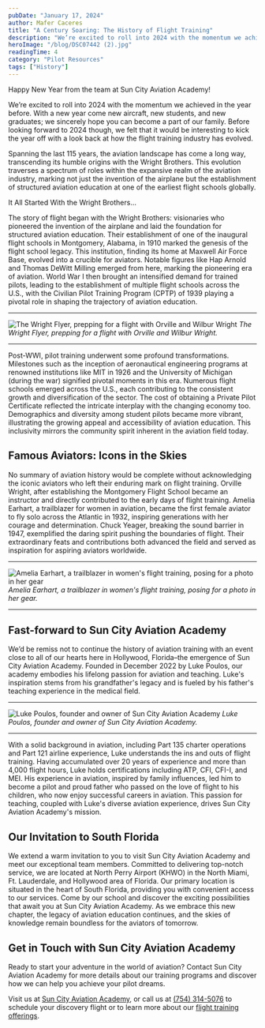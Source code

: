 ```yaml
---
pubDate: "January 17, 2024"
author: Mafer Caceres
title: "A Century Soaring: The History of Flight Training"
description: "We’re excited to roll into 2024 with the momentum we achieved in the year before. With a new year come new aircraft, new students, and new graduates; we sincerely hope you can become a part of our family. Before looking forward to 2024 though, we felt that it would be interesting to kick the year off with a look back at how the flight training industry has evolved."
heroImage: "/blog/DSC07442 (2).jpg"
readingTime: 4
category: "Pilot Resources"
tags: ["History"]
---
```


Happy New Year from the team at Sun City Aviation Academy!

We’re excited to roll into 2024 with the momentum we achieved in the year before. With a new year come new aircraft, new students, and new graduates; we sincerely hope you can become a part of our family. Before looking forward to 2024 though, we felt that it would be interesting to kick the year off with a look back at how the flight training industry has evolved.

Spanning the last 115 years, the aviation landscape has come a long way, transcending its humble origins with the Wright Brothers. This evolution traverses a spectrum of roles within the expansive realm of the aviation industry, marking not just the invention of the airplane but the establishment of structured aviation education at one of the earliest flight schools globally.

It All Started With the Wright Brothers...

The story of flight began with the Wright Brothers: visionaries who pioneered the invention of the airplane and laid the foundation for structured aviation education. Their establishment of one of the inaugural flight schools in Montgomery, Alabama, in 1910 marked the genesis of the flight school legacy. This institution, finding its home at Maxwell Air Force Base, evolved into a crucible for aviators. Notable figures like Hap Arnold and Thomas DeWitt Milling emerged from here, marking the pioneering era of aviation. World War I then brought an intensified demand for trained pilots, leading to the establishment of multiple flight schools across the U.S., with the Civilian Pilot Training Program (CPTP) of 1939 playing a pivotal role in shaping the trajectory of aviation education.

---

![The Wright Flyer, prepping for a flight with Orville and Wilbur Wright](/blog/gettyimages-168838804-612x612.webp)
_The Wright Flyer, prepping for a flight with Orville and Wilbur Wright._

---

Post-WWI, pilot training underwent some profound transformations. Milestones such as the inception of aeronautical engineering programs at renowned institutions like MIT in 1926 and the University of Michigan (during the war) signified pivotal moments in this era. Numerous flight schools emerged across the U.S., each contributing to the consistent growth and diversification of the sector. The cost of obtaining a Private Pilot Certificate reflected the intricate interplay with the changing economy too. Demographics and diversity among student pilots became more vibrant, illustrating the growing appeal and accessibility of aviation education. This inclusivity mirrors the community spirit inherent in the aviation field today.

## Famous Aviators: Icons in the Skies

No summary of aviation history would be complete without acknowledging the iconic aviators who left their enduring mark on flight training. Orville Wright, after establishing the Montgomery Flight School became an instructor and directly contributed to the early days of flight training. Amelia Earhart, a trailblazer for women in aviation, became the first female aviator to fly solo across the Atlantic in 1932, inspiring generations with her courage and determination. Chuck Yeager, breaking the sound barrier in 1947, exemplified the daring spirit pushing the boundaries of flight. Their extraordinary feats and contributions both advanced the field and served as inspiration for aspiring aviators worldwide.

---

![Amelia Earhart, a trailblazer in women's flight training, posing for a photo in her gear](/blog/amelia-earhart-6-4063fffa66b14a4c8c49d124b06234cb.webp)
_Amelia Earhart, a trailblazer in women's flight training, posing for a photo in her gear._

---

## Fast-forward to Sun City Aviation Academy

We’d be remiss not to continue the history of aviation training with an event close to all of our hearts here in Hollywood, Florida–the emergence of Sun City Aviation Academy. Founded in December 2022 by Luke Poulos, our academy embodies his lifelong passion for aviation and teaching. Luke's inspiration stems from his grandfather's legacy and is fueled by his father's teaching experience in the medical field.

---

![Luke Poulos, founder and owner of Sun City Aviation Academy](/blog/Untitled-1-dragged.webp)
_Luke Poulos, founder and owner of Sun City Aviation Academy._

---

With a solid background in aviation, including Part 135 charter operations and Part 121 airline experience, Luke understands the ins and outs of flight training. Having accumulated over 20 years of experience and more than 4,000 flight hours, Luke holds certifications including ATP, CFI, CFI-I, and MEI. His experience in aviation, inspired by family influences, led him to become a pilot and proud father who passed on the love of flight to his children, who now enjoy successful careers in aviation. This passion for teaching, coupled with Luke's diverse aviation experience, drives Sun City Aviation Academy's mission.

## Our Invitation to South Florida

We extend a warm invitation to you to visit Sun City Aviation Academy and meet our exceptional team members. Committed to delivering top-notch service, we are located at North Perry Airport (KHWO) in the North Miami, Ft. Lauderdale, and Hollywood area of Florida. Our primary location is situated in the heart of South Florida, providing you with convenient access to our services. Come by our school and discover the exciting possibilities that await you at Sun City Aviation Academy. As we embrace this new chapter, the legacy of aviation education continues, and the skies of knowledge remain boundless for the aviators of tomorrow.

## Get in Touch with Sun City Aviation Academy

Ready to start your adventure in the world of aviation? Contact Sun City Aviation Academy for more details about our training programs and discover how we can help you achieve your pilot dreams.

Visit us at [Sun City Aviation Academy](/), or call us at [(754) 314-5076](tel:7544232159) to schedule your discovery flight or to learn more about our [flight training offerings](/flight-training-pilot-programs).
